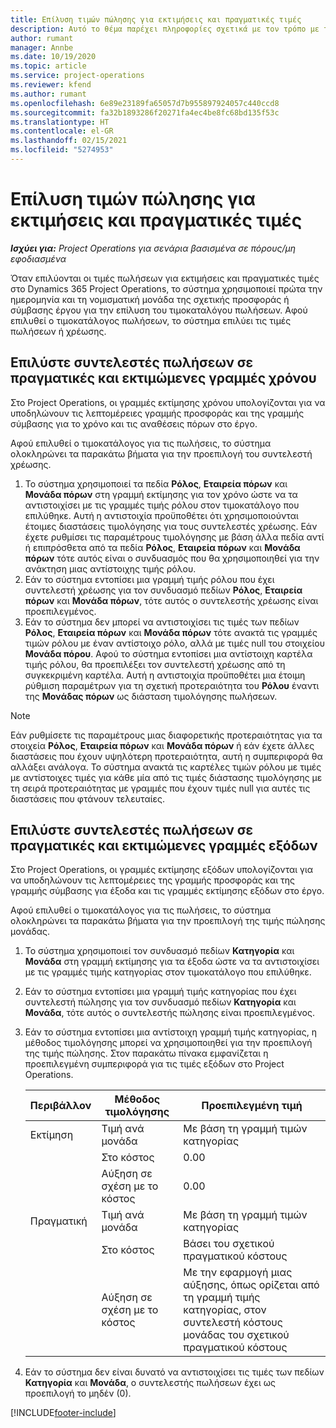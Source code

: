 ```yaml
---
title: Επίλυση τιμών πώλησης για εκτιμήσεις και πραγματικές τιμές
description: Αυτό το θέμα παρέχει πληροφορίες σχετικά με τον τρόπο με τον οποίο επιλύονται οι συντελεστές πώλησης για τις εκτιμήσεις και τα πραγματικά στοιχεία.
author: rumant
manager: Annbe
ms.date: 10/19/2020
ms.topic: article
ms.service: project-operations
ms.reviewer: kfend
ms.author: rumant
ms.openlocfilehash: 6e89e23189fa65057d7b955897924057c440ccd8
ms.sourcegitcommit: fa32b1893286f20271fa4ec4be8fc68bd135f53c
ms.translationtype: HT
ms.contentlocale: el-GR
ms.lasthandoff: 02/15/2021
ms.locfileid: "5274953"
---
```

# <a name="resolve-sales-prices-for-estimates-and-actuals"></a>Επίλυση τιμών πώλησης για εκτιμήσεις και πραγματικές τιμές

_**Ισχύει για:** Project Operations για σενάρια βασισμένα σε πόρους/μη εφοδιασμένα_

Όταν επιλύονται οι τιμές πωλήσεων για εκτιμήσεις και πραγματικές τιμές στο Dynamics 365 Project Operations, το σύστημα χρησιμοποιεί πρώτα την ημερομηνία και τη νομισματική μονάδα της σχετικής προσφοράς ή σύμβασης έργου για την επίλυση του τιμοκαταλόγου πωλήσεων. Αφού επιλυθεί ο τιμοκατάλογος πωλήσεων, το σύστημα επιλύει τις τιμές πωλήσεων ή χρέωσης.

## <a name="resolve-sales-rates-on-actual-and-estimate-lines-for-time"></a>Επιλύστε συντελεστές πωλήσεων σε πραγματικές και εκτιμώμενες γραμμές χρόνου

Στο Project Operations, οι γραμμές εκτίμησης χρόνου υπολογίζονται για να υποδηλώνουν τις λεπτομέρειες γραμμής προσφοράς και της γραμμής σύμβασης για το χρόνο και τις αναθέσεις πόρων στο έργο.

Αφού επιλυθεί ο τιμοκατάλογος για τις πωλήσεις, το σύστημα ολοκληρώνει τα παρακάτω βήματα για την προεπιλογή του συντελεστή χρέωσης.

1. Το σύστημα χρησιμοποιεί τα πεδία **Ρόλος**, **Εταιρεία πόρων** και **Μονάδα πόρων** στη γραμμή εκτίμησης για τον χρόνο ώστε να τα αντιστοιχίσει με τις γραμμές τιμής ρόλου στον τιμοκατάλογο που επιλύθηκε. Αυτή η αντιστοιχία προϋποθέτει ότι χρησιμοποιούνται έτοιμες διαστάσεις τιμολόγησης για τους συντελεστές χρέωσης. Εάν έχετε ρυθμίσει τις παραμέτρους τιμολόγησης με βάση άλλα πεδία αντί ή επιπρόσθετα από τα πεδία **Ρόλος**, **Εταιρεία πόρων** και **Μονάδα πόρων** τότε αυτός είναι ο συνδυασμός που θα χρησιμοποιηθεί για την ανάκτηση μιας αντίστοιχης τιμής ρόλου.
2. Εάν το σύστημα εντοπίσει μια γραμμή τιμής ρόλου που έχει συντελεστή χρέωσης για τον συνδυασμό πεδίων **Ρόλος**, **Εταιρεία πόρων** και **Μονάδα πόρων**, τότε αυτός ο συντελεστής χρέωσης είναι προεπιλεγμένος.
3. Εάν το σύστημα δεν μπορεί να αντιστοιχίσει τις τιμές των πεδίων **Ρόλος**, **Εταιρεία πόρων** και **Μονάδα πόρων** τότε ανακτά τις γραμμές τιμών ρόλου με έναν αντίστοιχο ρόλο, αλλά με τιμές null του στοιχείου **Μονάδα πόρου**. Αφού το σύστημα εντοπίσει μια αντίστοιχη καρτέλα τιμής ρόλου, θα προεπιλέξει τον συντελεστή χρέωσης από τη συγκεκριμένη καρτέλα. Αυτή η αντιστοιχία προϋποθέτει μια έτοιμη ρύθμιση παραμέτρων για τη σχετική προτεραιότητα του **Ρόλου** έναντι της **Μονάδας πόρων** ως διάσταση τιμολόγησης πωλήσεων.

> [!NOTE]
> Εάν ρυθμίσετε τις παραμέτρους μιας διαφορετικής προτεραιότητας για τα στοιχεία **Ρόλος**, **Εταιρεία πόρων** και **Μονάδα πόρων** ή εάν έχετε άλλες διαστάσεις που έχουν υψηλότερη προτεραιότητα, αυτή η συμπεριφορά θα αλλάξει ανάλογα. Το σύστημα ανακτά τις καρτέλες τιμών ρόλου με τιμές με αντίστοιχες τιμές για κάθε μία από τις τιμές διάστασης τιμολόγησης με τη σειρά προτεραιότητας με γραμμές που έχουν τιμές null για αυτές τις διαστάσεις που φτάνουν τελευταίες.

## <a name="resolve-sales-rates-on-actual-and-estimate-lines-for-expense"></a>Επιλύστε συντελεστές πωλήσεων σε πραγματικές και εκτιμώμενες γραμμές εξόδων

Στο Project Operations, οι γραμμές εκτίμησης εξόδων υπολογίζονται για να υποδηλώνουν τις λεπτομέρειες της γραμμής προσφοράς και της γραμμής σύμβασης για έξοδα και τις γραμμές εκτίμησης εξόδων στο έργο.

Αφού επιλυθεί ο τιμοκατάλογος για τις πωλήσεις, το σύστημα ολοκληρώνει τα παρακάτω βήματα για την προεπιλογή της τιμής πώλησης μονάδας.

1. Το σύστημα χρησιμοποιεί τον συνδυασμό πεδίων **Κατηγορία** και **Μονάδα** στη γραμμή εκτίμησης για τα έξοδα ώστε να τα αντιστοιχίσει με τις γραμμές τιμής κατηγορίας στον τιμοκατάλογο που επιλύθηκε.
2. Εάν το σύστημα εντοπίσει μια γραμμή τιμής κατηγορίας που έχει συντελεστή πώλησης για τον συνδυασμό πεδίων **Κατηγορία** και **Μονάδα**, τότε αυτός ο συντελεστής πώλησης είναι προεπιλεγμένος.
3. Εάν το σύστημα εντοπίσει μια αντίστοιχη γραμμή τιμής κατηγορίας, η μέθοδος τιμολόγησης μπορεί να χρησιμοποιηθεί για την προεπιλογή της τιμής πώλησης. Στον παρακάτω πίνακα εμφανίζεται η προεπιλεγμένη συμπεριφορά για τις τιμές εξόδων στο Project Operations.

    | Περιβάλλον | Μέθοδος τιμολόγησης | Προεπιλεγμένη τιμή |
    | --- | --- | --- |
    | Εκτίμηση | Τιμή ανά μονάδα | Με βάση τη γραμμή τιμών κατηγορίας |
    | &nbsp; | Στο κόστος | 0.00 |
    | &nbsp; | Αύξηση σε σχέση με το κόστος | 0.00 |
    | Πραγματική | Τιμή ανά μονάδα | Με βάση τη γραμμή τιμών κατηγορίας |
    | &nbsp; | Στο κόστος | Βάσει του σχετικού πραγματικού κόστους |
    | &nbsp; | Αύξηση σε σχέση με το κόστος | Με την εφαρμογή μιας αύξησης, όπως ορίζεται από τη γραμμή τιμής κατηγορίας, στον συντελεστή κόστους μονάδας του σχετικού πραγματικού κόστους |

4. Εάν το σύστημα δεν είναι δυνατό να αντιστοιχίσει τις τιμές των πεδίων **Κατηγορία** και **Μονάδα**, ο συντελεστής πωλήσεων έχει ως προεπιλογή το μηδέν (0).


[!INCLUDE[footer-include](../includes/footer-banner.md)]